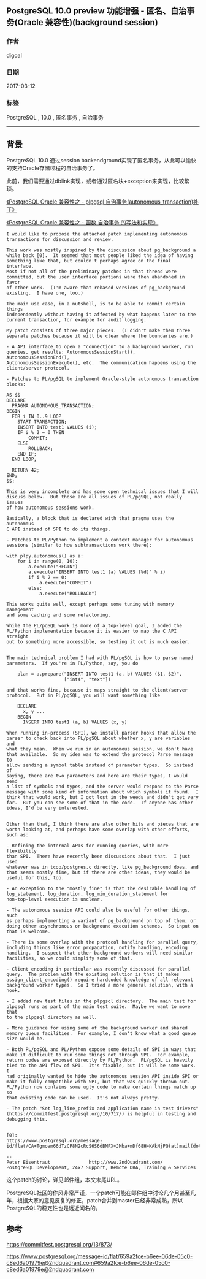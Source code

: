## PostgreSQL 10.0 preview 功能增强 - 匿名、自治事务(Oracle 兼容性)(background session)  
                                                          
### 作者                                                                                                       
digoal                                                     
                                                            
### 日期                                                       
2017-03-12                                                      
                                                        
### 标签                                                     
PostgreSQL , 10.0 , 匿名事务 , 自治事务  
                                                          
----                                                    
                                                             
## 背景                                   
PostgreSQL 10.0 通过session backendground实现了匿名事务，从此可以愉快的支持Oracle存储过程的自治事务了。  
  
此前，我们需要通过dblink实现，或者通过匿名块+exception来实现，比较繁琐。  
  
[《PostgreSQL Oracle 兼容性之 - plpgsql 自治事务(autonomous_transaction)补丁》](../201611/20161104_01.md)  
  
[《PostgreSQL Oracle 兼容性之 - 函数 自治事务 的写法和实现》](../201602/20160203_02.md)  
    
```  
I would like to propose the attached patch implementing autonomous  
transactions for discussion and review.  
  
This work was mostly inspired by the discussion about pg_background a  
while back [0].  It seemed that most people liked the idea of having  
something like that, but couldn't perhaps agree on the final interface.  
Most if not all of the preliminary patches in that thread were  
committed, but the user interface portions were then abandoned in favor  
of other work.  (I'm aware that rebased versions of pg_background  
existing.  I have one, too.)  
  
The main use case, in a nutshell, is to be able to commit certain things  
independently without having it affected by what happens later to the  
current transaction, for example for audit logging.  
  
My patch consists of three major pieces.  (I didn't make them three  
separate patches because it will be clear where the boundaries are.)  
  
- A API interface to open a "connection" to a background worker, run  
queries, get results: AutonomousSessionStart(), AutonomousSessionEnd(),  
AutonomousSessionExecute(), etc.  The communication happens using the  
client/server protocol.  
  
- Patches to PL/pgSQL to implement Oracle-style autonomous transaction  
blocks:  
  
AS $$  
DECLARE  
  PRAGMA AUTONOMOUS_TRANSACTION;  
BEGIN  
  FOR i IN 0..9 LOOP  
    START TRANSACTION;  
    INSERT INTO test1 VALUES (i);  
    IF i % 2 = 0 THEN  
        COMMIT;  
    ELSE  
        ROLLBACK;  
    END IF;  
  END LOOP;  
  
  RETURN 42;  
END;  
$$;  
  
This is very incomplete and has some open technical issues that I will  
discuss below.  But those are all issues of PL/pgSQL, not really issues  
of how autonomous sessions work.  
  
Basically, a block that is declared with that pragma uses the autonomous  
C API instead of SPI to do its things.  
  
- Patches to PL/Python to implement a context manager for autonomous  
sessions (similar to how subtransactions work there):  
  
with plpy.autonomous() as a:  
    for i in range(0, 10):  
        a.execute("BEGIN")  
        a.execute("INSERT INTO test1 (a) VALUES (%d)" % i)  
        if i % 2 == 0:  
            a.execute("COMMIT")  
        else:  
            a.execute("ROLLBACK")  
  
This works quite well, except perhaps some tuning with memory management  
and some caching and some refactoring.  
  
While the PL/pgSQL work is more of a top-level goal, I added the  
PL/Python implementation because it is easier to map the C API straight  
out to something more accessible, so testing it out is much easier.  
  
  
The main technical problem I had with PL/pgSQL is how to parse named  
parameters.  If you're in PL/Python, say, you do  
  
    plan = a.prepare("INSERT INTO test1 (a, b) VALUES ($1, $2)",  
                     ["int4", "text"])  
  
and that works fine, because it maps straight to the client/server  
protocol.  But in PL/pgSQL, you will want something like  
  
    DECLARE  
      x, y ...  
    BEGIN  
      INSERT INTO test1 (a, b) VALUES (x, y)  
  
When running in-process (SPI), we install parser hooks that allow the  
parser to check back into PL/pgSQL about whether x, y are variables and  
what they mean.  When we run in an autonomous session, we don't have  
that available.  So my idea was to extend the protocol Parse message to  
allow sending a symbol table instead of parameter types.  So instead of  
saying, there are two parameters and here are their types, I would send  
a list of symbols and types, and the server would respond to the Parse  
message with some kind of information about which symbols it found.  I  
think that would work, but I got lost in the weeds and didn't get very  
far.  But you can see some of that in the code.  If anyone has other  
ideas, I'd be very interested.  
  
  
Other than that, I think there are also other bits and pieces that are  
worth looking at, and perhaps have some overlap with other efforts, such as:  
  
- Refining the internal APIs for running queries, with more flexibility  
than SPI.  There have recently been discussions about that.  I just used  
whatever was in tcop/postgres.c directly, like pg_background does, and  
that seems mostly fine, but if there are other ideas, they would be  
useful for this, too.  
  
- An exception to the "mostly fine" is that the desirable handling of  
log_statement, log_duration, log_min_duration_statement for  
non-top-level execution is unclear.  
  
- The autonomous session API could also be useful for other things, such  
as perhaps implementing a variant of pg_background on top of them, or  
doing other asynchronous or background execution schemes.  So input on  
that is welcome.  
  
- There is some overlap with the protocol handling for parallel query,  
including things like error propagation, notify handling, encoding  
handling.  I suspect that other background workers will need similar  
facilities, so we could simplify some of that.  
  
- Client encoding in particular was recently discussed for parallel  
query.  The problem with the existing solution is that it makes  
assign_client_encoding() require hardcoded knowledge of all relevant  
background worker types.  So I tried a more general solution, with a hook.  
  
- I added new test files in the plpgsql directory.  The main test for  
plpgsql runs as part of the main test suite.  Maybe we want to move that  
to the plpgsql directory as well.  
  
- More guidance for using some of the background worker and shared  
memory queue facilities.  For example, I don't know what a good queue  
size would be.  
  
- Both PL/pgSQL and PL/Python expose some details of SPI in ways that  
make it difficult to run some things not through SPI.  For example,  
return codes are exposed directly by PL/Python.  PL/pgSQL is heavily  
tied to the API flow of SPI.  It's fixable, but it will be some work.  I  
had originally wanted to hide the autonomous session API inside SPI or  
make it fully compatible with SPI, but that was quickly thrown out.  
PL/Python now contains some ugly code to make certain things match up so  
that existing code can be used.  It's not always pretty.  
  
- The patch "Set log_line_prefix and application name in test drivers"  
(https://commitfest.postgresql.org/10/717/) is helpful in testing and  
debugging this.  
  
  
[0]:  
https://www.postgresql.org/message-id/flat/CA+Tgmoam66dTzCP8N2cRcS6S6dBMFX+JMba+mDf68H=KAkNjPQ(at)mail(dot)gmail(dot)com  
  
--   
Peter Eisentraut              http://www.2ndQuadrant.com/  
PostgreSQL Development, 24x7 Support, Remote DBA, Training & Services  
```    
          
这个patch的讨论，详见邮件组，本文末尾URL。  
  
PostgreSQL社区的作风非常严谨，一个patch可能在邮件组中讨论几个月甚至几年，根据大家的意见反复的修正，patch合并到master已经非常成熟，所以PostgreSQL的稳定性也是远近闻名的。  
  
## 参考          
https://commitfest.postgresql.org/13/873/  
      
https://www.postgresql.org/message-id/flat/659a2fce-b6ee-06de-05c0-c8ed6a01979e@2ndquadrant.com#659a2fce-b6ee-06de-05c0-c8ed6a01979e@2ndquadrant.com  
        

